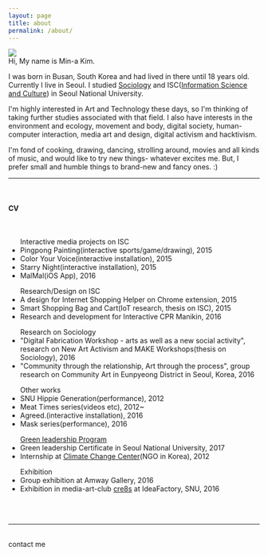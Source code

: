 ```yaml
---
layout: page
title: about
permalink: /about/
---
```


<img class="col one right" src="/img/prof_pic.jpg">

<br/>
Hi, My name is Min-a Kim.

I was born in Busan, South Korea and had lived in there until 18 years old. Currently I live in Seoul.
I studied <a href="http://sociology.snu.ac.kr/eng" target="blank">Sociology</a> and ISC(<a href="http://isc.snu.ac.kr/" target="blank">Information Science and Culture</a>) in Seoul National University.

I'm highly interested in Art and Technology these days, so I'm thinking of taking further studies associated with that field. I also have interests in the environment and ecology, movement and body, digital society, human-computer interaction, media art and design, digital activism and hacktivism.

I'm fond of cooking, drawing, dancing, strolling around, movies and all kinds of music, and would like to try new things- whatever excites me. But, I prefer small and humble things to brand-new and fancy ones. :)
<br/>

***
<br/>

<h4> CV </h4>
<br/>

<ul>
Interactive media projects on ISC

<li>Pingpong Painting(interactive sports/game/drawing), 2015</li>
<li>Color Your Voice(interactive installation), 2015</li>
<li>Starry Night(interactive installation), 2015</li>
<li>MalMal(iOS App), 2016</li>
</ul>

<ul>
Research/Design on ISC

<li>A design for Internet Shopping Helper on Chrome extension, 2015</li>
<li>Smart Shopping Bag and Cart(IoT research, thesis on ISC), 2015</li>
<li>Research and development for Interactive CPR Manikin, 2016</li>
</ul>

<ul>
Research on Sociology

<li>"Digital Fabrication Workshop - arts as well as a new social activity", research on New Art Activism and MAKE Workshops(thesis on Sociology), 2016</li>
<li>"Community through the relationship, Art through the process", group research on Community Art in Eunpyeong District in Seoul, Korea, 2016</li>
</ul>

<ul>
Other works

<li>SNU Hippie Generation(performance), 2012</li>
<li>Meat Times series(videos etc), 2012~</li>
<li>Agreed.(interactive installation), 2016</li>
<li>Mask series(performance), 2016</li>
</ul>

<ul>
<a href="http://aiees.snu.ac.kr/greenleadership/website/index.php" target="blank">Green leadership Program</a>

<li>Green leadership Certificate in Seoul National University, 2017</li>
<li>Internship at <a href="http://www.climatechangecenter.kr/" target="blank">Climate Change Center</a>(NGO in Korea), 2012</li>
</ul>

<ul>
Exhibition

<li>Group exhibition at Amway Gallery, 2016</li>
<li>Exhibition in media-art-club <a href="http://www.cre8s.org/" target="blank">cre8s</a> at IdeaFactory, SNU, 2016</li>
</ul>


<br/><br/>
<hr/>
<br/>
<span class="contacticon center">
	<a href="lucid2713@gmail.com"><i class="fa fa-envelope-square"></i></a>
	<a href="https://github.com/lucid2713/" target="_blank"><i class="fa fa-github-square"></i></a>
	<a href="https://www.linkedin.com" target="_blank"><i class="fa fa-linkedin-square"></i></a>
	<a href="https://vimeo.com/user38129979/videos" target="_blank"><i class="fa fa-vimeo-square"></i></a>
	<a href="https://twitter.com" target="_blank"><i class="fa fa-facebook-official"></i></a>
</span>

<div class="col three caption">
	contact me
</div>
